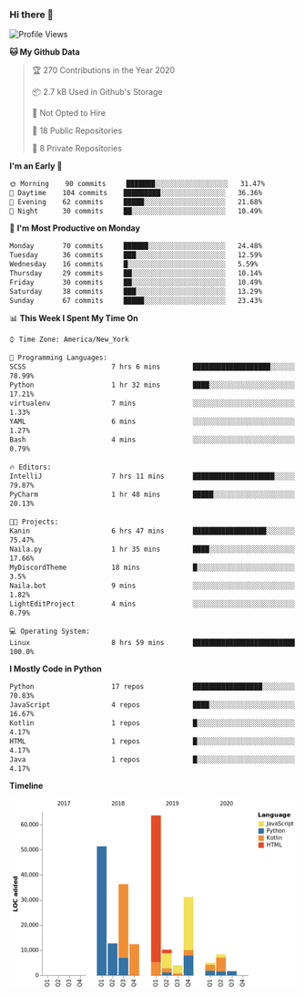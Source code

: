 ### Hi there 👋

<!--
**Kanin/Kanin** is a ✨ _special_ ✨ repository because its `README.md` (this file) appears on your GitHub profile.

Here are some ideas to get you started:

- 🔭 I’m currently working on ...
- 🌱 I’m currently learning ...
- 👯 I’m looking to collaborate on ...
- 🤔 I’m looking for help with ...
- 💬 Ask me about ...
- 📫 How to reach me: ...
- 😄 Pronouns: ...
- ⚡ Fun fact: ...
-->

<!--START_SECTION:waka-->
![Profile Views](http://img.shields.io/badge/Profile%20Views-58-blue)

**🐱 My Github Data** 

> 🏆 270 Contributions in the Year 2020
 > 
> 📦 2.7 kB Used in Github's Storage 
 > 
> 🚫 Not Opted to Hire
 > 
> 📜 18 Public Repositories
 > 
> 🔑 8 Private Repositories 

**I'm an Early 🐤** 

```text
🌞 Morning    90 commits     ███████░░░░░░░░░░░░░░░░░░   31.47% 
🌆 Daytime    104 commits    █████████░░░░░░░░░░░░░░░░   36.36% 
🌃 Evening    62 commits     █████░░░░░░░░░░░░░░░░░░░░   21.68% 
🌙 Night      30 commits     ██░░░░░░░░░░░░░░░░░░░░░░░   10.49%

```
📅 **I'm Most Productive on Monday** 

```text
Monday       70 commits     ██████░░░░░░░░░░░░░░░░░░░   24.48% 
Tuesday      36 commits     ███░░░░░░░░░░░░░░░░░░░░░░   12.59% 
Wednesday    16 commits     █░░░░░░░░░░░░░░░░░░░░░░░░   5.59% 
Thursday     29 commits     ██░░░░░░░░░░░░░░░░░░░░░░░   10.14% 
Friday       30 commits     ██░░░░░░░░░░░░░░░░░░░░░░░   10.49% 
Saturday     38 commits     ███░░░░░░░░░░░░░░░░░░░░░░   13.29% 
Sunday       67 commits     █████░░░░░░░░░░░░░░░░░░░░   23.43%

```


📊 **This Week I Spent My Time On** 

```text
⌚︎ Time Zone: America/New_York

💬 Programming Languages: 
SCSS                     7 hrs 6 mins        ███████████████████░░░░░░   78.99% 
Python                   1 hr 32 mins        ████░░░░░░░░░░░░░░░░░░░░░   17.21% 
virtualenv               7 mins              ░░░░░░░░░░░░░░░░░░░░░░░░░   1.33% 
YAML                     6 mins              ░░░░░░░░░░░░░░░░░░░░░░░░░   1.27% 
Bash                     4 mins              ░░░░░░░░░░░░░░░░░░░░░░░░░   0.79%

🔥 Editors: 
IntelliJ                 7 hrs 11 mins       ████████████████████░░░░░   79.87% 
PyCharm                  1 hr 48 mins        █████░░░░░░░░░░░░░░░░░░░░   20.13%

🐱‍💻 Projects: 
Kanin                    6 hrs 47 mins       ██████████████████░░░░░░░   75.47% 
Naila.py                 1 hr 35 mins        ████░░░░░░░░░░░░░░░░░░░░░   17.66% 
MyDiscordTheme           18 mins             █░░░░░░░░░░░░░░░░░░░░░░░░   3.5% 
Naila.bot                9 mins              ░░░░░░░░░░░░░░░░░░░░░░░░░   1.82% 
LightEditProject         4 mins              ░░░░░░░░░░░░░░░░░░░░░░░░░   0.79%

💻 Operating System: 
Linux                    8 hrs 59 mins       █████████████████████████   100.0%

```

**I Mostly Code in Python** 

```text
Python                   17 repos            █████████████████░░░░░░░░   70.83% 
JavaScript               4 repos             ████░░░░░░░░░░░░░░░░░░░░░   16.67% 
Kotlin                   1 repos             █░░░░░░░░░░░░░░░░░░░░░░░░   4.17% 
HTML                     1 repos             █░░░░░░░░░░░░░░░░░░░░░░░░   4.17% 
Java                     1 repos             █░░░░░░░░░░░░░░░░░░░░░░░░   4.17%

```


**Timeline**

![Chart not found](https://github.com/Kanin/Kanin/blob/master/charts/bar_graph.png) 


<!--END_SECTION:waka-->
